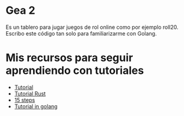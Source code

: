 # Gea 2

Es un tablero para jugar juegos de rol online como por ejemplo roll20. Escribo este código tan solo para
familiarizarme con Golang.

# Mis recursos para seguir aprendiendo con tutoriales

- [Tutorial](https://github.com/anaseto/gruid-rltuto/tree/part-1)
- [Tutorial Rust](https://www.reddit.com/r/roguelikedev/comments/101q4pl/rust_roguelike_tutorial_postmortem/)
- [15 steps](http://www.roguebasin.com/index.php?title=How_to_Write_a_Roguelike_in_15_Steps)
- [Tutorial in golang](https://www.fatoldyeti.com/posts/roguelike-tutorial-0/)
